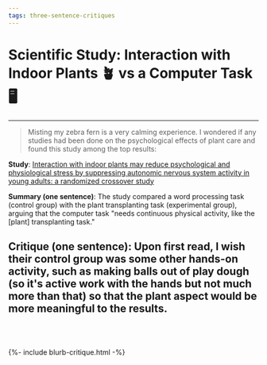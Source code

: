 ```yaml
---
tags: three-sentence-critiques
---
```


# Scientific Study: Interaction with Indoor Plants 🪴 vs a Computer Task 🖥️
---

> Misting my zebra fern is a very calming experience. I wondered if any studies had been done on the psychological effects of plant care and found this study among the top results: 

**Study**: [Interaction with indoor plants may reduce psychological and physiological stress by suppressing autonomic nervous system activity in young adults: a randomized crossover study](https://pmc.ncbi.nlm.nih.gov/articles/PMC4419447/)

**Summary (one sentence)**: The study compared a word processing task (control group) with the plant transplanting task (experimental group), arguing that the computer task "needs continuous physical activity, like the \[plant\] transplanting task." 

**Critique (one sentence)**: Upon first read, I wish their control group was some other hands-on activity, such as making balls out of play dough (so it's active work with the hands but not much more than that) so that the plant aspect would be more meaningful to the results.  
<br><br>
 --- 
 
{%- include blurb-critique.html -%}
